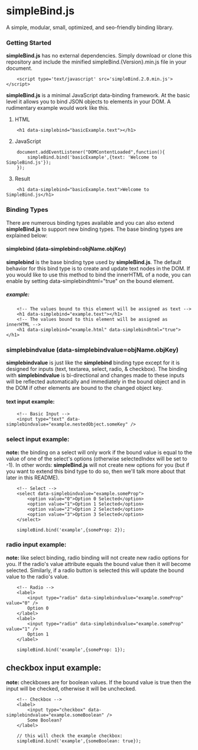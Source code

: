 simpleBind.js
======
A simple, modular, small, optimized, and seo-friendly binding library.  

### Getting Started
**simpleBind.js** has no external dependencies.  Simply download or clone this repository and include the minified simpleBind.{Version}.min.js file in your document.

```
	<script type='text/javascript' src='simpleBind.2.0.min.js'></script>	
``` 

**simpleBind.js** is a minimal JavaScript data-binding framework. At the basic level it allows you to bind JSON objects to elements in your DOM. A rudimentary example would work like this.  

1. HTML

```
	<h1 data-simplebind="basicExample.text"></h1>
```

2. JavaScript

```
	document.addEventListener("DOMContentLoaded",function(){
		simpleBind.bind('basicExample',{text: 'Welcome to SimpleBind.js'}); 
	}); 
```

3. Result

```
	<h1 data-simplebind="basicExample.text">Welcome to SimpleBind.js</h1>
```

### Binding Types
There are numerous binding types available and you can also extend **simpleBind.js** to support new binding types.  The base binding types are explained below: 

#### simplebind (data-simplebind=objName.objKey)
**simplebind** is the base binding type used by **simpleBind.js**.  The default behavior for this bind type is to create and update text nodes in the DOM.  If you would like to use this method to bind the innerHTML of a node, you can enable by setting data-simplebindhtml="true" on the bound element. 

##### example: 
```
	<!-- The values bound to this element will be assigned as text -->
	<h1 data-simplebind="example.text"></h1>
	<!-- The values bound to this element will be assigned as innerHTML -->
	<h1 data-simplebind="example.html" data-simplebindhtml="true"></h1>
```

### simplebindvalue (data-simplebindvalue=objName.objKey)
**simplebindvalue** is just like the **simplebind** binding type except for it is designed for inputs (text, textarea, select, radio, & checkbox).  The binding with **simplebindvalue** is bi-directional and changes made to these inputs will be reflected automatically and immediately in the bound object and in the DOM if other elements are bound to the changed object key.

#### text input example: 
```
	<!-- Basic Input -->
	<input type="text" data-simplebindvalue="example.nestedObject.someKey" />
```

### select input example: 
**note:** the binding on a select will only work if the bound value is equal to the value of one of the select's options (otherwise selectedIndex will be set to -1).  In other words: **simpleBind.js** will not create new options for you (but if you want to extend this bind type to do so, then we'll talk more about that later in this README).
```
	<!-- Select -->
	<select data-simplebindvalue="example.someProp">
		<option value="0">Option 0 Selected</option>
		<option value="1">Option 1 Selected</option>
		<option value="2">Option 2 Selected</option>
		<option value="3">Option 3 Selected</option>
	</select>
```
```
	simpleBind.bind('example',{someProp: 2});
```

### radio input example: 
**note:** like select binding, radio binding will not create new radio options for you.  If the radio's value attribute equals the bound value then it will become selected.  Similarly, if a radio button is selected this will update the bound value to the radio's value.  
```
	<!-- Radio -->
	<label>
		<input type="radio" data-simplebindvalue="example.someProp" value="0" />
		Option 0
	</label>
	<label>
		<input type="radio" data-simplebindvalue="example.someProp" value="1" />
		Option 1
	</label>
```
```
	simpleBind.bind('example',{someProp: 1});
```

## checkbox input example: 
**note:** checkboxes are for boolean values.  If the bound value is true then the input will be checked, otherwise it will be unchecked.
```
	<!-- Checkbox -->
	<label>
		<input type="checkbox" data-simplebindvalue="example.someBoolean" />
		Some Boolean?
	</label>
```
```
	// this will check the example checkbox: 
	simpleBind.bind('example',{someBoolean: true}); 
```

